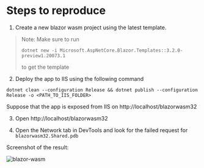 # Steps to reproduce

1. Create a new blazor wasm project using the latest template.

> Note: Make sure to run
>```
>dotnet new -i Microsoft.AspNetCore.Blazor.Templates::3.2.0-preview1.20073.1
>```
> to get the template

2. Deploy the app to IIS using the following command
```
dotnet clean --configuration Release && dotnet publish --configuration Release -o <PATH_TO_IIS_FOLDER>
```
Suppose that the app is exposed from IIS on http://localhost/blazorwasm32

3. Open http://localhost/blazorwasm32

4. Open the Network tab in DevTools and look for the failed request for `blazorwasm32.Shared.pdb`

Screenshot of the result:

![blazor-wasm](https://user-images.githubusercontent.com/1857705/73352302-7cd53b00-4299-11ea-9179-7edc79d5cc7e.png)

